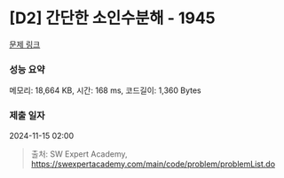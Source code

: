 # [D2] 간단한 소인수분해 - 1945 

[문제 링크](https://swexpertacademy.com/main/code/problem/problemDetail.do?contestProbId=AV5Pl0Q6ANQDFAUq) 

### 성능 요약

메모리: 18,664 KB, 시간: 168 ms, 코드길이: 1,360 Bytes

### 제출 일자

2024-11-15 02:00



> 출처: SW Expert Academy, https://swexpertacademy.com/main/code/problem/problemList.do